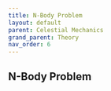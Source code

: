 ```yaml
---
title: N-Body Problem
layout: default
parent: Celestial Mechanics
grand_parent: Theory
nav_order: 6
---
```


## N-Body Problem
